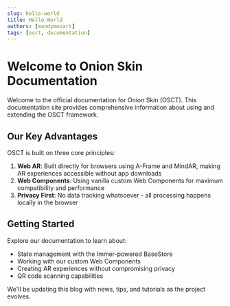 ```yaml
---
slug: hello-world
title: Hello World
authors: [mandymozart]
tags: [osct, documentation]
---
```


# Welcome to Onion Skin Documentation

Welcome to the official documentation for Onion Skin (OSCT). This documentation site provides comprehensive information about using and extending the OSCT framework.

## Our Key Advantages

OSCT is built on three core principles:

1. **Web AR**: Built directly for browsers using A-Frame and MindAR, making AR experiences accessible without app downloads
2. **Web Components**: Using vanilla custom Web Components for maximum compatibility and performance
3. **Privacy First**: No data tracking whatsoever - all processing happens locally in the browser

## Getting Started

Explore our documentation to learn about:

- State management with the Immer-powered BaseStore
- Working with our custom Web Components
- Creating AR experiences without compromising privacy
- QR code scanning capabilities

We'll be updating this blog with news, tips, and tutorials as the project evolves.
